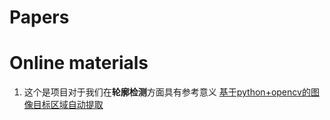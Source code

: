 # Papers


# Online materials
1. 这个是项目对于我们在**轮廓检测**方面具有参考意义 [基于python+opencv的图像目标区域自动提取](https://blog.csdn.net/jinyuan7708/article/details/81609834)